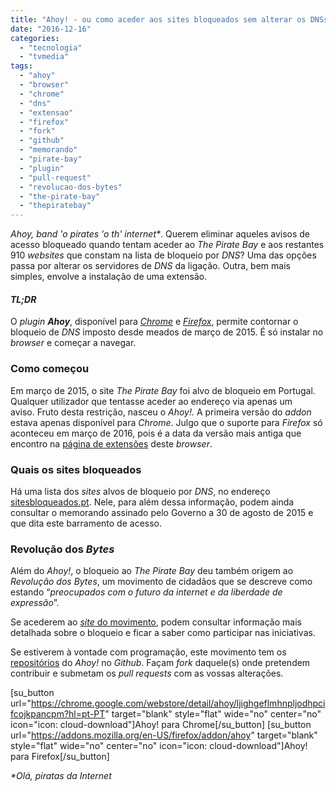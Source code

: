 ```yaml
---
title: "Ahoy! - ou como aceder aos sites bloqueados sem alterar os DNSs"
date: "2016-12-16"
categories: 
  - "tecnologia"
  - "tvmedia"
tags: 
  - "ahoy"
  - "browser"
  - "chrome"
  - "dns"
  - "extensao"
  - "firefox"
  - "fork"
  - "github"
  - "memorando"
  - "pirate-bay"
  - "plugin"
  - "pull-request"
  - "revolucao-dos-bytes"
  - "the-pirate-bay"
  - "thepiratebay"
---
```


_Ahoy, band 'o pirates 'o th' internet\*_. Querem eliminar aqueles avisos de acesso bloqueado quando tentam aceder ao _The Pirate Bay_ e aos restantes 910 _websites_ que constam na lista de bloqueio por _DNS_? Uma das opções passa por alterar os servidores de _DNS_ da ligação. Outra, bem mais simples, envolve a instalação de uma extensão.

#### _TL;DR_

O _plugin **Ahoy**_, disponível para [_Chrome_](https://chrome.google.com/webstore/detail/ahoy/ljighgeflmhnpljodhpcifcojkpancpm?hl=pt-PT) e [_Firefox_](https://addons.mozilla.org/en-US/firefox/addon/ahoy), permite contornar o bloqueio de _DNS_ imposto desde meados de março de 2015. É só instalar no _browser_ e começar a navegar.

### Como começou

Em março de 2015, o site _The Pirate Bay_ foi alvo de bloqueio em Portugal. Qualquer utilizador que tentasse aceder ao endereço via apenas um aviso. Fruto desta restrição, nasceu o _Ahoy!._ A primeira versão do _addon_ estava apenas disponível para _Chrome_. Julgo que o suporte para _Firefox_ só aconteceu em março de 2016, pois é a data da versão mais antiga que encontro na [página de extensões](https://addons.mozilla.org/en-US/firefox/addon/ahoy/versions/?page=1#version-1.0.5) deste _browser_.

### Quais os sites bloqueados

Há uma lista dos _sites_ alvos de bloqueio por _DNS_, no endereço [sitesbloqueados.pt](https://sitesbloqueados.pt/). Nele, para além dessa informação, podem ainda consultar o memorando assinado pelo Governo a 30 de agosto de 2015 e que dita este barramento de acesso.

### Revolução dos _Bytes_

Além do _Ahoy!_, o bloqueio ao _The Pirate Bay_ deu também origem ao _Revolução dos Bytes_, um movimento de cidadãos que se descreve como estando “_preocupados com o futuro da internet e da liberdade de expressão_”.

Se acederem ao [_site_ do movimento](https://revolucaodosbytes.pt/), podem consultar informação mais detalhada sobre o bloqueio e ficar a saber como participar nas iniciativas.

Se estiverem à vontade com programação, este movimento tem os [repositórios](https://github.com/revolucaodosbytes) do _Ahoy!_ no _Github_. Façam _fork_ daquele(s) onde pretendem contribuir e submetam os _pull requests_ com as vossas alterações.

\[su\_button url="https://chrome.google.com/webstore/detail/ahoy/ljighgeflmhnpljodhpcifcojkpancpm?hl=pt-PT" target="blank" style="flat" wide="no" center="no" icon="icon: cloud-download"\]Ahoy! para Chrome\[/su\_button\] \[su\_button url="https://addons.mozilla.org/en-US/firefox/addon/ahoy" target="blank" style="flat" wide="no" center="no" icon="icon: cloud-download"\]Ahoy! para Firefox\[/su\_button\]

_\*Olá, piratas da Internet_
